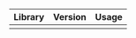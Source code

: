 | Library    | Version | Usage                                               |
|------------|---------|-----------------------------------------------------|
|            |         |                                                     |

